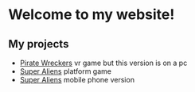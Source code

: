 # Welcome to my website!

## My projects

* [Pirate Wreckers](https://xigua2011.github.io/pirate_wreckers/) vr game but this version is on a pc
* [Super Aliens](https://xigua2011.github.io/Annis_platformer/) platform game
* [Super Aliens](https://play.google.com/store/apps/details?id=org.godotengine.anniwang) mobile phone version